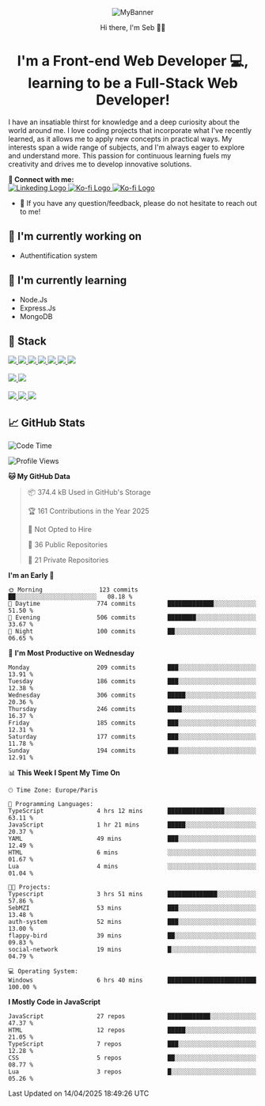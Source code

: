 <p align="center">
  <img src="https://github.com/user-attachments/assets/3561bf35-8764-416c-9f1d-4992739dcc20" alt="MyBanner">
</p>
<p align="center">
  Hi there, I'm Seb 👋🏻
</p>
<h1 align="center">I'm a Front-end Web Developer 💻, learning to be a Full-Stack Web Developer!</h1>
<p>
I have an insatiable thirst for knowledge and a deep curiosity about the world around me. I love coding projects that incorporate what I've recently learned, as it allows me to apply new concepts in practical ways. My interests span a wide range of subjects, and I'm always eager to explore and understand more. This passion for continuous learning fuels my creativity and drives me to develop innovative solutions.
</p>


**🤝 Connect with me:**
<br>
<a href="https://www.linkedin.com/in/sebastien-morazzani/">
<img src="https://img.shields.io/badge/LinkedIn-0077B5?style=for-the-badge&logo=linkedin&logoColor=white" alt="Linkeding Logo">
</a>
<a href="https://ko-fi.com/sebmzi" target="_blank">
<img src="https://img.shields.io/badge/Ko--fi-F16061?style=for-the-badge&logo=ko-fi&logoColor=white" alt="Ko-fi Logo">
</a>
<a href="https://buymeacoffee.com/sebmzi" target="_blank">
<img src="https://img.shields.io/badge/Buy_Me_A_Coffee-FFDD00?style=for-the-badge&logo=buy-me-a-coffee&logoColor=black" alt="Ko-fi Logo">
</a>

- 💬 If you have any question/feedback, please do not hesitate to reach out to me!


## 🔭 I'm currently working on
- Authentification system

## 🌱 I'm currently learning
- Node.Js
- Express.Js
- MongoDB

## 💼 Stack
<a href="#">
  <img src="https://img.shields.io/badge/javascript-%23323330.svg?style=for-the-badge&logo=javascript&logoColor=%23F7DF1E"/>
</a>
<a href="#">
  <img src="https://img.shields.io/badge/react-%2320232a.svg?style=for-the-badge&logo=react&logoColor=%2361DAFB"/>
</a>
<a href="#">
  <img src="https://img.shields.io/badge/html5-%23E34F26.svg?style=for-the-badge&logo=html5&logoColor=white"/>
</a>
<a href="#">
  <img src="https://img.shields.io/badge/Next-black?style=for-the-badge&logo=next.js&logoColor=white"/>
</a>
<a href="#">
  <img src="https://img.shields.io/badge/node.js-6DA55F?style=for-the-badge&logo=node.js&logoColor=white"/>
</a>
<a href="#">
  <img src="https://img.shields.io/badge/express.js-%23404d59.svg?style=for-the-badge&logo=express&logoColor=%2361DAFB"/>
</a>
<a href="#">
  <img src="https://img.shields.io/badge/MongoDB-%234ea94b.svg?style=for-the-badge&logo=mongodb&logoColor=white"/>
</a>
<br><br>
<a href="#">
  <img src="https://img.shields.io/badge/tailwindcss-%2338B2AC.svg?style=for-the-badge&logo=tailwind-css&logoColor=white"/>
</a>
<a href="#">
  <img src="https://img.shields.io/badge/css3-%231572B6.svg?style=for-the-badge&logo=css3&logoColor=white"/>
</a>
<br><br>
<a href="#">
  <img src="https://img.shields.io/badge/figma-%23F24E1E.svg?style=for-the-badge&logo=figma&logoColor=white"/>
</a>
<a href="#">
  <img src="https://img.shields.io/badge/github-%23121011.svg?style=for-the-badge&logo=github&logoColor=white"/>
</a>
<a href="#">
  <img src="https://img.shields.io/badge/git-%23F05033.svg?style=for-the-badge&logo=git&logoColor=white"/>
</a>

## 📈 GitHub Stats

<!--START_SECTION:waka-->
![Code Time](http://img.shields.io/badge/Code%20Time-6%20hrs%2040%20mins-blue)

![Profile Views](http://img.shields.io/badge/Profile%20Views-0-blue)

**🐱 My GitHub Data** 

> 📦 374.4 kB Used in GitHub's Storage 
 > 
> 🏆 161 Contributions in the Year 2025
 > 
> 🚫 Not Opted to Hire
 > 
> 📜 36 Public Repositories 
 > 
> 🔑 21 Private Repositories 
 > 
**I'm an Early 🐤** 

```text
🌞 Morning                123 commits         ██░░░░░░░░░░░░░░░░░░░░░░░   08.18 % 
🌆 Daytime                774 commits         █████████████░░░░░░░░░░░░   51.50 % 
🌃 Evening                506 commits         ████████░░░░░░░░░░░░░░░░░   33.67 % 
🌙 Night                  100 commits         ██░░░░░░░░░░░░░░░░░░░░░░░   06.65 % 
```
📅 **I'm Most Productive on Wednesday** 

```text
Monday                   209 commits         ███░░░░░░░░░░░░░░░░░░░░░░   13.91 % 
Tuesday                  186 commits         ███░░░░░░░░░░░░░░░░░░░░░░   12.38 % 
Wednesday                306 commits         █████░░░░░░░░░░░░░░░░░░░░   20.36 % 
Thursday                 246 commits         ████░░░░░░░░░░░░░░░░░░░░░   16.37 % 
Friday                   185 commits         ███░░░░░░░░░░░░░░░░░░░░░░   12.31 % 
Saturday                 177 commits         ███░░░░░░░░░░░░░░░░░░░░░░   11.78 % 
Sunday                   194 commits         ███░░░░░░░░░░░░░░░░░░░░░░   12.91 % 
```


📊 **This Week I Spent My Time On** 

```text
🕑︎ Time Zone: Europe/Paris

💬 Programming Languages: 
TypeScript               4 hrs 12 mins       ████████████████░░░░░░░░░   63.11 % 
JavaScript               1 hr 21 mins        █████░░░░░░░░░░░░░░░░░░░░   20.37 % 
YAML                     49 mins             ███░░░░░░░░░░░░░░░░░░░░░░   12.49 % 
HTML                     6 mins              ░░░░░░░░░░░░░░░░░░░░░░░░░   01.67 % 
Lua                      4 mins              ░░░░░░░░░░░░░░░░░░░░░░░░░   01.04 % 

🐱‍💻 Projects: 
Typescript               3 hrs 51 mins       ██████████████░░░░░░░░░░░   57.86 % 
SebMZI                   53 mins             ███░░░░░░░░░░░░░░░░░░░░░░   13.48 % 
auth-system              52 mins             ███░░░░░░░░░░░░░░░░░░░░░░   13.00 % 
flappy-bird              39 mins             ██░░░░░░░░░░░░░░░░░░░░░░░   09.83 % 
social-network           19 mins             █░░░░░░░░░░░░░░░░░░░░░░░░   04.79 % 

💻 Operating System: 
Windows                  6 hrs 40 mins       █████████████████████████   100.00 % 
```

**I Mostly Code in JavaScript** 

```text
JavaScript               27 repos            ████████████░░░░░░░░░░░░░   47.37 % 
HTML                     12 repos            █████░░░░░░░░░░░░░░░░░░░░   21.05 % 
TypeScript               7 repos             ███░░░░░░░░░░░░░░░░░░░░░░   12.28 % 
CSS                      5 repos             ██░░░░░░░░░░░░░░░░░░░░░░░   08.77 % 
Lua                      3 repos             █░░░░░░░░░░░░░░░░░░░░░░░░   05.26 % 
```




 Last Updated on 14/04/2025 18:49:26 UTC
<!--END_SECTION:waka-->
